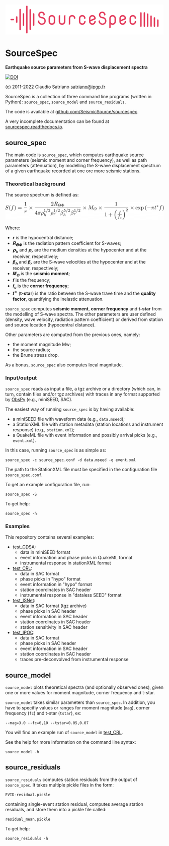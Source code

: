 <img src="imgs/SourceSpec_logo.svg" width="600">

# SourceSpec
**Earthquake source parameters from S-wave displacement spectra**

[![DOI](https://zenodo.org/badge/DOI/10.5281/zenodo.3688587.svg)](https://doi.org/10.5281/zenodo.3688587)

(c) 2011-2022 Claudio Satriano <satriano@ipgp.fr>

SourceSpec is a collection of three command line programs (written in
Python): `source_spec`, `source_model` and `source_residuals`.

The code is available at
[github.com/SeismicSource/sourcespec](https://github.com/SeismicSource/sourcespec).

A very incomplete documentation can be found at
[sourcespec.readthedocs.io](https://sourcespec.readthedocs.io).

## source_spec

The main code is `source_spec`, which computes earthquake source
parameters (seismic moment and corner frequency), as well as path
parameters (attenuation), by modelling the S-wave displacement
spectrum of a given earthquake recorded at one ore more seismic
stations.

### Theoretical background

The source spectrum is defined as:

<img src="imgs/source_model_equation.png" width="600">

Where:

 - 𝒓 is the hypocentral distance;
 - 𝑹<sub>𝞗𝞥</sub> is the radiation pattern coefficient for S-waves;
 - 𝞺<sub>𝒉</sub> and 𝞺<sub>𝒓</sub> are the medium densities at the
   hypocenter and at the receiver, respectively;
 - 𝜷<sub>𝒉</sub> and 𝜷<sub>𝒓</sub> are the S-wave velocities at the
   hypocenter and at the receiver, respectively;
 - 𝜧<sub>𝑶</sub> is the **seismic moment**;
 - 𝒇 is the frequency;
 - 𝒇<sub>𝒄</sub> is the **corner frequency**;
 - 𝒕<sup>∗</sup> (**t-star**) is the ratio between the S-wave trave
   time and the **quality factor**, quantifying the inelastic
   attenuation.

`source_spec` computes **seismic moment**, **corner frequency** and
**t-star** from the modelling of S-wave spectra.  The other parameters
are user defined (density, wave velocity, radiation pattern
coefficient) or derived from station and source location (hypocentral
distance).

Other parameters are computed from the previous ones, namely:

 - the moment magnitude Mw;
 - the source radius;
 - the Brune stress drop.

As a bonus, `source_spec` also computes local magnitude.

### Input/output

`source_spec` reads as input a file, a tgz archive or a directory (which can,
in turn, contain files and/or tgz archives) with traces in any format supported
by [ObsPy](https://obspy.org) (e.g., miniSEED, SAC).

The easiest way of running `source_spec` is by having available:

 - a miniSEED file with waveform data (e.g., `data.mseed`);
 - a StationXML file with station metadata (station locations and instrument
   response) (e.g., `station.xml`);
 - a QuakeML file with event information and possibly arrival picks (e.g.,
   `event.xml`).

In this case, running `source_spec` is as simple as:

    source_spec -c source_spec.conf -d data.mseed -q event.xml

The path to the StationXML file must be specified in the configuration file
`source_spec.conf`.

To get an example configuration file, run:

    source_spec -S

To get help:

    source_spec -h


### Examples

This repository contains several examples:

  - [test_CDSA](test_CDSA):
    - data in miniSEED format
    - event information and phase picks in QuakeML format
    - instrumental response in stationXML format
  - [test_CRL](test_CRL):
    - data in SAC format
    - phase picks in "hypo" format
    - event information in "hypo" format
    - station coordinates in SAC header
    - instrumental response in "dataless SEED" format
  - [test_ISNet](test_ISNet):
    - data in SAC format (tgz archive)
    - phase picks in SAC header
    - event information in SAC header
    - station coordinates in SAC header
    - station sensitivity in SAC header
  - [test_IPOC](test_IPOC):
    - data in SAC format
    - phase picks in SAC header
    - event information in SAC header
    - station coordinates in SAC header
    - traces pre-deconvolved from instrumental response


## source_model
`source_model` plots theoretical spectra (and optionally observed ones), given
one or more values for moment magnitude, corner frequency and t-star.

`source_model` takes similar parameters than `source_spec`.  In addition, you
have to specifiy values or ranges for moment magnitude (`mag`), corner
frequency (`fc`) and t-star (`tstar`), ex:

    --mag=3.0 --fc=6,10 --tstar=0.05,0.07

You will find an example run of `source_model` in [test_CRL](test_CRL).

See the help for more information on the command line syntax:

    source_model -h


## source_residuals
`source_residuals` computes station residuals from the output of `source_spec`.
It takes multiple pickle files in the form:

    EVID-residual.pickle

containing single-event station residual, computes average station residuals,
and store them into a pickle file called:

    residual_mean.pickle

To get help:

    source_residuals -h
